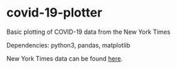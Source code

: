 # covid-19-plotter
Basic plotting of COVID-19 data from the New York Times

Dependencies: python3, pandas, matplotlib

New York Times data can be found [here](https://github.com/nytimes/covid-19-data).
